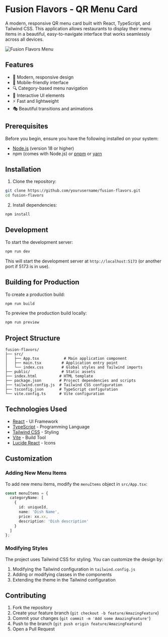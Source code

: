 # Fusion Flavors - QR Menu Card

A modern, responsive QR menu card built with React, TypeScript, and Tailwind CSS. This application allows restaurants to display their menu items in a beautiful, easy-to-navigate interface that works seamlessly across all devices.

![Fusion Flavors Menu](https://images.unsplash.com/photo-1517248135467-4c7edcad34c4?w=800&auto=format&fit=crop&q=80)

## Features

- 🎨 Modern, responsive design
- 📱 Mobile-friendly interface
- 🔍 Category-based menu navigation
- 🎯 Interactive UI elements
- ⚡ Fast and lightweight
- 🎭 Beautiful transitions and animations

## Prerequisites

Before you begin, ensure you have the following installed on your system:
- [Node.js](https://nodejs.org/) (version 18 or higher)
- npm (comes with Node.js) or [pnpm](https://pnpm.io/) or [yarn](https://yarnpkg.com/)

## Installation

1. Clone the repository:
```bash
git clone https://github.com/yourusername/fusion-flavors.git
cd fusion-flavors
```

2. Install dependencies:
```bash
npm install
```

## Development

To start the development server:
```bash
npm run dev
```

This will start the development server at `http://localhost:5173` (or another port if 5173 is in use).

## Building for Production

To create a production build:
```bash
npm run build
```

To preview the production build locally:
```bash
npm run preview
```

## Project Structure

```
fusion-flavors/
├── src/
│   ├── App.tsx           # Main application component
│   ├── main.tsx         # Application entry point
│   └── index.css        # Global styles and Tailwind imports
├── public/              # Static assets
├── index.html          # HTML template
├── package.json        # Project dependencies and scripts
├── tailwind.config.js  # Tailwind CSS configuration
├── tsconfig.json       # TypeScript configuration
└── vite.config.ts      # Vite configuration
```

## Technologies Used

- [React](https://reactjs.org/) - UI Framework
- [TypeScript](https://www.typescriptlang.org/) - Programming Language
- [Tailwind CSS](https://tailwindcss.com/) - Styling
- [Vite](https://vitejs.dev/) - Build Tool
- [Lucide React](https://lucide.dev/) - Icons

## Customization

### Adding New Menu Items

To add new menu items, modify the `menuItems` object in `src/App.tsx`:

```typescript
const menuItems = {
  categoryName: [
    {
      id: uniqueId,
      name: 'Dish Name',
      price: xx.xx,
      description: 'Dish description'
    }
  ]
};
```

### Modifying Styles

The project uses Tailwind CSS for styling. You can customize the design by:

1. Modifying the Tailwind configuration in `tailwind.config.js`
2. Adding or modifying classes in the components
3. Extending the theme in the Tailwind configuration

## Contributing

1. Fork the repository
2. Create your feature branch (`git checkout -b feature/AmazingFeature`)
3. Commit your changes (`git commit -m 'Add some AmazingFeature'`)
4. Push to the branch (`git push origin feature/AmazingFeature`)
5. Open a Pull Request
